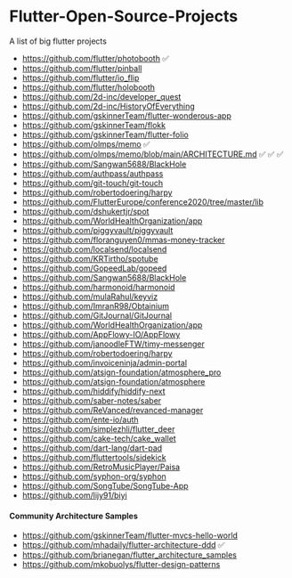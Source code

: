 # Flutter-Open-Source-Projects
A list of big flutter projects

- https://github.com/flutter/photobooth ✅
- https://github.com/flutter/pinball
- https://github.com/flutter/io_flip
- https://github.com/flutter/holobooth
- https://github.com/2d-inc/developer_quest
- https://github.com/2d-inc/HistoryOfEverything
- https://github.com/gskinnerTeam/flutter-wonderous-app
- https://github.com/gskinnerTeam/flokk
- https://github.com/gskinnerTeam/flutter-folio
- https://github.com/olmps/memo ✅
- https://github.com/olmps/memo/blob/main/ARCHITECTURE.md ✅ ✅ ✅
- https://github.com/Sangwan5688/BlackHole
- https://github.com/authpass/authpass
- https://github.com/git-touch/git-touch
- https://github.com/robertodoering/harpy
- https://github.com/FlutterEurope/conference2020/tree/master/lib
- https://github.com/dshukertjr/spot
- https://github.com/WorldHealthOrganization/app
- https://github.com/piggyvault/piggyvault
- https://github.com/floranguyen0/mmas-money-tracker
- https://github.com/localsend/localsend
- https://github.com/KRTirtho/spotube
- https://github.com/GopeedLab/gopeed
- https://github.com/Sangwan5688/BlackHole
- https://github.com/harmonoid/harmonoid
- https://github.com/mulaRahul/keyviz
- https://github.com/ImranR98/Obtainium
- https://github.com/GitJournal/GitJournal
- https://github.com/WorldHealthOrganization/app
- https://github.com/AppFlowy-IO/AppFlowy
- https://github.com/janoodleFTW/timy-messenger
- https://github.com/robertodoering/harpy
- https://github.com/invoiceninja/admin-portal
- https://github.com/atsign-foundation/atmosphere_pro
- https://github.com/atsign-foundation/atmosphere
- https://github.com/hiddify/hiddify-next
- https://github.com/saber-notes/saber
- https://github.com/ReVanced/revanced-manager
- https://github.com/ente-io/auth
- https://github.com/simplezhli/flutter_deer
- https://github.com/cake-tech/cake_wallet
- https://github.com/dart-lang/dart-pad
- https://github.com/fluttertools/sidekick
- https://github.com/RetroMusicPlayer/Paisa
- https://github.com/syphon-org/syphon
- https://github.com/SongTube/SongTube-App
- https://github.com/lijy91/biyi

#### Community Architecture Samples
- https://github.com/gskinnerTeam/flutter-mvcs-hello-world
- https://github.com/mhadaily/flutter-architecture-ddd ✅
- https://github.com/brianegan/flutter_architecture_samples
- https://github.com/mkobuolys/flutter-design-patterns
